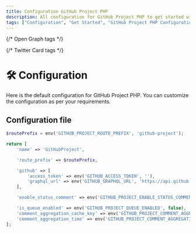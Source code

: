 ```yaml
---
title: Configuration GitHub Project PHP
description: All configuration for GitHub Project PHP to get started with it. Create interactions, set up the environment, and get the package ready for use.
tags: ["Configuration", "Get Started", "GitHub Project PHP Configuration", "Create Interactions", "Environment Setup", "GitHub Project PHP", "GitHub Project PHP Started"]
---
```


<head>
  <meta name="robots" content="index,follow" />
  <meta name="author" content="CSlant" />
  <link rel="canonical" href="https://docs.cslant.com/github-project-php/getting-started/configuration" />
  
  {/* Open Graph tags */}
  <meta property="og:title" content="Configuration GitHub Project PHP" />
  <meta property="og:description" content="All configuration for GitHub Project PHP to get started with it. Create interactions, set up the environment, and get the package ready for use." />
  <meta property="og:type" content="article" />
  <meta property="og:url" content="https://docs.cslant.com/github-project-php/getting-started/configuration" />
  
  {/* Twitter Card tags */}
  <meta name="twitter:card" content="summary" />
  <meta name="twitter:title" content="Configuration GitHub Project PHP" />
  <meta name="twitter:description" content="All configuration for GitHub Project PHP to get started with it. Create interactions, set up the environment, and get the package ready for use." />
</head>

# 🛠 Configuration

Here is the default configuration for GitHub Project PHP. You can customize the configuration as per your requirements.

## Configuration file

```php title="config/github-project.php"
$routePrefix = env('GITHUB_PROJECT_ROUTE_PREFIX', 'github-project');

return [
    'name' => 'GitHubProject',

    'route_prefix' => $routePrefix,

    'github' => [
        'access_token' => env('GITHUB_ACCESS_TOKEN', ''),
        'graphql_url' => env('GITHUB_GRAPHQL_URL', 'https://api.github.com/graphql'),
    ],

    'enable_status_comment' => env('GITHUB_PROJECT_ENABLE_STATUS_COMMENT', false),

    'is_queue_enabled' => env('GITHUB_PROJECT_QUEUE_ENABLED', false),
    'comment_aggregation_cache_key' => env('GITHUB_PROJECT_COMMENT_AGGREGATION_CACHE_KEY', 'github-project-comment-aggregation'),
    'comment_aggregation_time' => env('GITHUB_PROJECT_COMMENT_AGGREGATION_TIME', 20),
];
```

